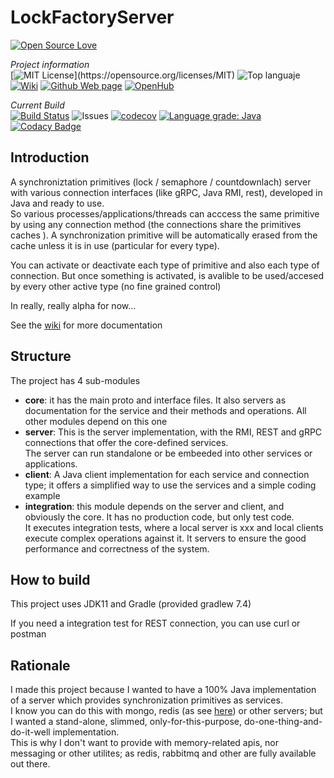# LockFactoryServer

[![Open Source Love](https://badges.frapsoft.com/os/v3/open-source.svg?v=103)](https://github.com/ellerbrock/open-source-badges/)

_Project information_        
[![MIT License](https://img.shields.io/apm/l/atomic-design-ui.svg?)](https://opensource.org/licenses/MIT)
![Top languaje](https://img.shields.io/github/languages/top/oscar-besga-panel/LockFactoryServer)
[![Wiki](https://badgen.net/badge/icon/wiki?icon=wiki&label)](https://github.com/oscar-besga-panel/LockFactoryServer/wiki)
[![Github Web page](https://badgen.net/badge/github/website?icon=github)](https://oscar-besga-panel.github.io/LockFactoryServer/)
[![OpenHub](https://badgen.net/badge/%20/openhub/purple?icon=awesome)](https://openhub.net/p/LockFactoryServer)

_Current Build_  
[![Build Status](https://app.travis-ci.com/oscar-besga-panel/LockFactoryServer.svg?branch=main)](https://app.travis-ci.com/oscar-besga-panel/LockFactoryServer)
![Issues](https://img.shields.io/github/issues/oscar-besga-panel/LockFactoryServer)
[![codecov](https://codecov.io/gh/oscar-besga-panel/LockFactoryServer/branch/main/graph/badge.svg?token=BUFDK9DQ3Q)](https://codecov.io/gh/oscar-besga-panel/LockFactoryServer)
[![Language grade: Java](https://img.shields.io/lgtm/grade/java/g/oscar-besga-panel/LockFactoryServer.svg?logo=lgtm&logoWidth=18)](https://lgtm.com/projects/g/oscar-besga-panel/LockFactoryServer/context:java)
[![Codacy Badge](https://app.codacy.com/project/badge/Grade/95b46a3667b143ba80848c2bd3889890)](https://www.codacy.com/gh/oscar-besga-panel/LockFactoryServer/dashboard?utm_source=github.com&amp;utm_medium=referral&amp;utm_content=oscar-besga-panel/LockFactoryServer&amp;utm_campaign=Badge_Grade)

## Introduction


A synchroniztation primitives  (lock / semaphore / countdownlach) server with various connection interfaces (like gRPC, Java RMI, rest),
developed in Java and ready to use.  
So various processes/applications/threads can acccess the same primitive by using any connection method
(the connections share the primitives caches ).
A synchronization primitive will be automatically erased from the cache unless it is in use (particular for every type).

You can activate or deactivate each type of primitive and also each type of connection.
But once something is activated, is avalible to be used/accesed by every other active type (no fine grained control)




In really, really alpha for now...  

See the [wiki](https://github.com/oscar-besga-panel/LockFactoryServer/wiki) for more documentation

## Structure

The project has 4 sub-modules
* **core**: it has the main proto and interface files. It also servers as documentation for the service and their methods and operations.
All other modules depend on this one 
* **server**: This is the server implementation, with the RMI, REST and gRPC connections that offer the core-defined services.  
The server can run standalone or be embeeded into other services or applications.
* **client**: A Java client implementation for each service and connection type; it offers a simplified way to use the services and a simple coding example
* **integration**: this module depends on the server and client, and obviously the core. It has no production code, but only test code.  
It executes integration tests, where a local server is xxx and local clients execute complex operations against it. It servers to ensure the good performance and correctness of the system.


## How to build

This project uses JDK11 and Gradle (provided gradlew 7.4)  

If you need a integration test for REST connection, you can use curl or postman


## Rationale

I made this project because I wanted to have a 100% Java implementation of a server which provides synchronization primitives as services.  
I know you can do this with mongo, redis (as see [here](https://github.com/oscar-besga-panel/InterruptingJedisLocks)) or other servers; but I wanted a stand-alone, slimmed, only-for-this-purpose, do-one-thing-and-do-it-well implementation.  
This is why I don't want to provide with memory-related apis, nor messaging or other utilites; as redis, rabbitmq and other are fully available out there.


